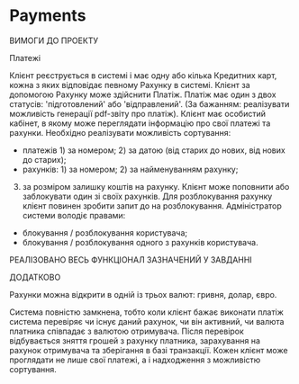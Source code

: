 # Payments

ВИМОГИ ДО ПРОЕКТУ

Платежі 

Клієнт реєструється в системі і має одну або кілька Кредитних карт, кожна з яких відповідає 
певному Рахунку в системі. Клієнт за допомогою Рахунку може здійснити Платіж. 
Платіж має один з двох статусів: 'підготовлений' або 'відправлений'. (За бажанням: 
реалізувати можливість генерації pdf-звіту про платіж). 
Клієнт має особистий кабінет, в якому може переглядати інформацію про свої платежі та 
рахунки. Необхідно реалізувати можливість сортування: 
- платежів 1) за номером;  2) за датою (від старих до нових, від нових до старих); 
- рахунків: 1) за номером;  2) за найменуванням рахунку; 
3) за розміром залишку коштів на рахунку. 
Клієнт може поповнити або заблокувати один зі своїх рахунків. Для розблокування рахунку 
клієнт повинен зробити запит до на розблокування. 
Адміністратор системи володіє правами: 
- блокування / розблокування користувача; 
- блокування / розблокування одного з рахунків користувача.


РЕАЛІЗОВАНО
ВЕСЬ ФУНКЦІОНАЛ ЗАЗНАЧЕНИЙ У ЗАВДАННІ

ДОДАТКОВО

Рахунки можна відкрити в одній із трьох валют: гривня, долар, євро.

Система повністю замкнена, тобто коли клієнт бажає виконати платіж система перевіряє чи існує даний рахунок, чи він активний, чи валюта платника співпадає з валютою отримувача.
Після перевірок відбувається зняття грошей з рахунку платника, зарахування на рахунок отримувача та зберігання в базі транзакції.
Кожен клієнт може проглядати не лише свої платежі, а і надходження з можливістю сортування.
